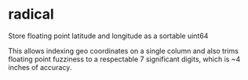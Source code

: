 # radical
Store floating point latitude and longitude as a sortable uint64

This allows indexing geo coordinates on a single column and also trims floating point fuzziness to a respectable 7 significant digits, which is ~4 inches of accuracy.